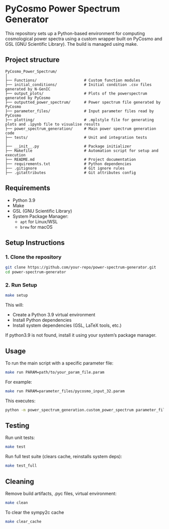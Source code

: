 # PyCosmo Power Spectrum Generator

This repository sets up a Python-based environment for computing cosmological power spectra using a custom wrapper built on PyCosmo and GSL (GNU Scientific Library). The build is managed using make.

## Project structure
```
PyCosmo_Power_Spectrum/
│
├── Functions/                     # Custom function modules
├── initial_conditions/            # Initial condition .csv files generated by N-GenIC
├── output_plots/                  # Plots of the powerspectrum generated by PyCosmo
├── outputted_power_spectrum/      # Power spectrum file generated by PyCosmo
├── parameter_files/               # Input parameter files read by PyCosmo
├── plotting/                      # .mplstyle file for generating plots and .ipynb file to visualise results
├── power_spectrum_generation/     # Main power spectrum generation code
├── tests/                         # Unit and integration tests
│
├── __init__.py                    # Package initializer
├── Makefile                       # Automation script for setup and execution
├── README.md                      # Project documentation
├── requirements.txt               # Python dependencies
├── .gitignore                     # Git ignore rules
├── .gitattributes                 # Git attributes config
```

## Requirements
* Python 3.9
* Make
* GSL (GNU Scientific Library)
* System Package Manager:
    * ```apt``` for Linux/WSL
    * ```brew``` for macOS

## Setup Instructions

### 1. Clone the repository

```bash
git clone https://github.com/your-repo/power-spectrum-generator.git
cd power-spectrum-generator
```

### 2. Run Setup

```bash
make setup
```

This will:
* Create a Python 3.9 virtual environment
* Install Python dependencies
* Install system dependencies (GSL, LaTeX tools, etc.)

If python3.9 is not found, install it using your system’s package manager.

## Usage

To run the main script with a specific parameter file:
```bash
make run PARAM=path/to/your_param_file.param
```

For example:
```bash
make run PARAM=parameter_files/pycosmo_input_32.param
```

This executes:
```bash
python -m power_spectrum_generation.custom_power_spectrum parameter_files/pycosmo_input_32.param
```

## Testing

Run unit tests:
```bash
make test
```

Run full test suite (clears cache, reinstalls system deps):
```bash
make test_full
```

## Cleaning 

Remove build artifacts, .pyc files, virtual environment:
```bash
make clean
```

To clear the sympy2c cache
```bash
make clear_cache
```